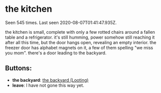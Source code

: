 # the kitchen

Seen 545 times. Last seen 2020-08-07T01:41:47.935Z.

the kitchen is small, complete with only a few rotted chairs around a fallen table and a refrigerator. it's still humming, power somehow still reaching it after all this time, but the door hangs open, revealing an empty interior. the freezer door has alphabet magnets on it, a few of them spelling "we miss you mom". there's a door leading to the backyard.

## Buttons:

- **the backyard**: [the backyard (Looting)](the-backyard--Looting--N8zeuzw.md)
- **leave**: I have not gone this way yet.
